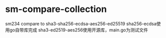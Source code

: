 # sm-compare-collection
sm234 compare to sha3-sha256-ecdsa-aes256-ed25519
sha256-ecdsa使用go自带库完成
sha3-ed2519-aes256使用开源库，main.go为测试文件
